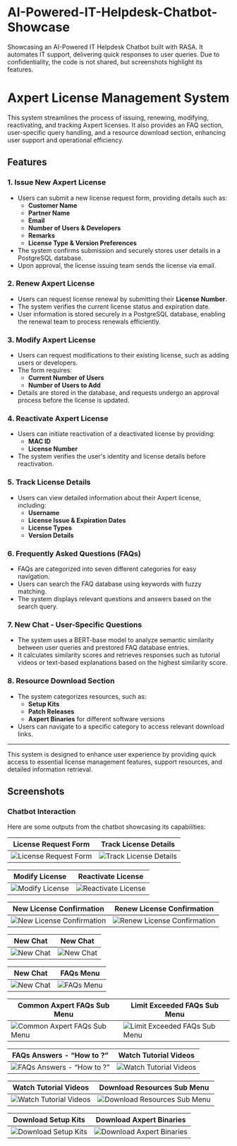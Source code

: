 # AI-Powered-IT-Helpdesk-Chatbot-Showcase
Showcasing an AI-Powered IT Helpdesk Chatbot built with RASA. It automates IT support, delivering quick responses to user queries. Due to confidentiality, the code is not shared, but screenshots highlight its features.

# Axpert License Management System

This system streamlines the process of issuing, renewing, modifying, reactivating, and tracking Axpert licenses. It also provides an FAQ section, user-specific query handling, and a resource download section, enhancing user support and operational efficiency.

## Features

### 1. Issue New Axpert License
- Users can submit a new license request form, providing details such as:
  - **Customer Name**
  - **Partner Name**
  - **Email**
  - **Number of Users & Developers**
  - **Remarks**
  - **License Type & Version Preferences**
- The system confirms submission and securely stores user details in a PostgreSQL database.
- Upon approval, the license issuing team sends the license via email.

### 2. Renew Axpert License
- Users can request license renewal by submitting their **License Number**.
- The system verifies the current license status and expiration date.
- User information is stored securely in a PostgreSQL database, enabling the renewal team to process renewals efficiently.

### 3. Modify Axpert License
- Users can request modifications to their existing license, such as adding users or developers.
- The form requires:
  - **Current Number of Users**
  - **Number of Users to Add**
- Details are stored in the database, and requests undergo an approval process before the license is updated.

### 4. Reactivate Axpert License
- Users can initiate reactivation of a deactivated license by providing:
  - **MAC ID**
  - **License Number**
- The system verifies the user's identity and license details before reactivation.

### 5. Track License Details
- Users can view detailed information about their Axpert license, including:
  - **Username**
  - **License Issue & Expiration Dates**
  - **License Types**
  - **Version Details**
  
### 6. Frequently Asked Questions (FAQs)
- FAQs are categorized into seven different categories for easy navigation.
- Users can search the FAQ database using keywords with fuzzy matching.
- The system displays relevant questions and answers based on the search query.

### 7. New Chat - User-Specific Questions
- The system uses a BERT-base model to analyze semantic similarity between user queries and prestored FAQ database entries.
- It calculates similarity scores and retrieves responses such as tutorial videos or text-based explanations based on the highest similarity score.

### 8. Resource Download Section
- The system categorizes resources, such as:
  - **Setup Kits**
  - **Patch Releases**
  - **Axpert Binaries** for different software versions
- Users can navigate to a specific category to access relevant download links.

---

This system is designed to enhance user experience by providing quick access to essential license management features, support resources, and detailed information retrieval.

## Screenshots

### Chatbot Interaction
Here are some outputs from the chatbot showcasing its capabilities:

<div align="center">

| License Request Form | Track License Details |
| --- | --- |
| ![License Request Form](images/Main%20Menu.png) <br>  | ![Track License Details](images/Main%20Menu.png) <br> |

</div>

<div align="center">

| Modify License |Reactivate License |
| --- | --- |
| ![Modify License](images/Main%20Menu.png) <br>  | ![Reactivate License](images/Main%20Menu.png) <br>  |

</div>

<div align="center">

| New License Confirmation | Renew License Confirmation |
| --- | --- |
| ![New License Confirmation](images/New%20license%20Confirmation.png) <br>  | ![Renew License Confirmation](images/Renew%20license%20Confirmation.png) <br> |

</div>

<div align="center">

| New Chat | New Chat |
| --- | --- |
| ![New Chat](images/Newchat2.png) <br>  | ![New Chat](images/NewChat3.png) <br> |

</div>

<div align="center">

| New Chat | FAQs Menu |
| --- | --- |
| ![New Chat](images/Newchat4.png) <br>  | ![FAQs Menu](images/FAQs%20Menu.png) <br>  |

</div>

<div align="center">

| Common Axpert FAQs Sub Menu | Limit Exceeded FAQs Sub Menu |
| --- | --- |
| ![Common Axpert FAQs Sub Menu](images/Common%20Axpert%20FAQs%20Sub%20Menu.png) <br>  | ![Limit Exceeded FAQs Sub Menu](images/Limit%20Exceeded%20FAQs%20Sub%20Menu.png) <br> |

</div>

<div align="center">

| FAQs Answers - “How to ?” | Watch Tutorial Videos |
| --- | --- |
| ![FAQs Answers - “How to ?”](images/FAQs%20Answers%20-%20“How%20to%20”.png) <br>  | ![Watch Tutorial Videos](images/Watch%20Tutorial%20Videos.png) <br>  |

</div>

<div align="center">

| Watch Tutorial Videos | Download Resources Sub Menu |
| --- | --- |
| ![Watch Tutorial Videos](images/Watch%20Tutorial%20Videos2.png) <br>  | ![Download Resources Sub Menu](images/Download%20Resources%20Sub%20Menu.png) <br> |

</div>

<div align="center">

| Download Setup Kits | Download Axpert Binaries |
| --- | --- |
| ![Download Setup Kits](images/Download%20Setup%20Kits.png) <br>  | ![Download Axpert Binaries](images/Download%20Axpert%20Binaries.png) <br>  |

</div>

